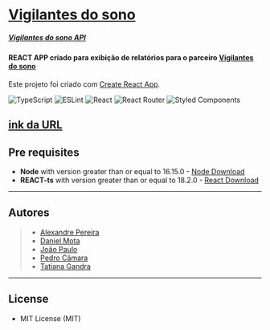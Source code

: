 # [Vigilantes do sono](http://localhost:3000)

##### [Vigilantes do sono API](http://localhost:3333)

#### REACT APP criado para exibição de relatórios para o parceiro [Vigilantes do sono](https://www.vigilantesdosono.com/)

Este projeto foi criado com [Create React App](https://github.com/facebook/create-react-app).

![TypeScript](https://img.shields.io/badge/typescript-%23007ACC.svg?style=for-the-badge&logo=typescript&logoColor=white)
![ESLint](https://img.shields.io/badge/ESLint-4B3263?style=for-the-badge&logo=eslint&logoColor=white)
![React](https://img.shields.io/badge/react-%2320232a.svg?style=for-the-badge&logo=react&logoColor=%2361DAFB)
![React Router](https://img.shields.io/badge/React_Router-CA4245?style=for-the-badge&logo=react-router&logoColor=white)
![Styled Components](https://img.shields.io/badge/styled--components-DB7093?style=for-the-badge&logo=styled-components&logoColor=white) 

## [ink da URL](https://vigilantesdosono-dashboard.vercel.app/)

## Pre requisites

-   **Node** with version greater than or equal to 16.15.0 - [Node Download](https://nodejs.org/pt-br/download/)
-   **REACT-ts** with version greater than or equal to 18.2.0 - [React Download](https://reactjs.org/docs/)

---

## Autores

> -   [Alexandre Pereira](https://github.com/Malkavianson)
> -   [Daniel Mota](https://github.com/danielmota83)
> -   [João Paulo]()
> -   [Pedro Câmara](https://github.com/phcPedro)
> -   [Tatiana Gandra](https://github.com/tatylima)

---

## License

-   MIT License (MIT)
